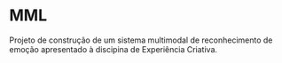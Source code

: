 # MML

Projeto de construção de um sistema multimodal de reconhecimento de emoção apresentado à discipina de Experiência Criativa.
